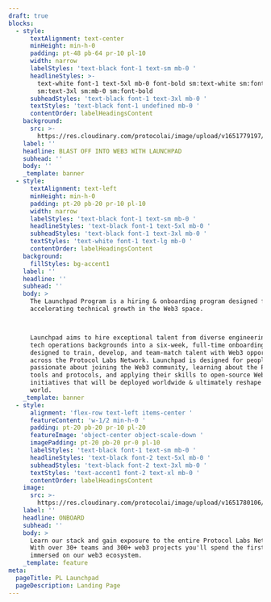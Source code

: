 ```yaml
---
draft: true
blocks:
  - style:
      textAlignment: text-center
      minHeight: min-h-0
      padding: pt-48 pb-64 pr-10 pl-10
      width: narrow
      labelStyles: 'text-black font-1 text-sm mb-0 '
      headlineStyles: >-
        text-white font-1 text-5xl mb-0 font-bold sm:text-white sm:font-1
        sm:text-3xl sm:mb-0 sm:font-bold
      subheadStyles: 'text-black font-1 text-3xl mb-0 '
      textStyles: 'text-black font-1 undefined mb-0 '
      contentOrder: labelHeadingsContent
    background:
      src: >-
        https://res.cloudinary.com/protocolai/image/upload/v1651779197/pl-launchpad/Karla-under-4-LPW_qldyrv.jpg
    label: ''
    headline: BLAST OFF INTO WEB3 WITH LAUNCHPAD
    subhead: ''
    body: ''
    _template: banner
  - style:
      textAlignment: text-left
      minHeight: min-h-0
      padding: pt-20 pb-20 pr-10 pl-10
      width: narrow
      labelStyles: 'text-black font-1 text-sm mb-0 '
      headlineStyles: 'text-black font-1 text-5xl mb-0 '
      subheadStyles: 'text-black font-1 text-3xl mb-0 '
      textStyles: 'text-white font-1 text-lg mb-0 '
      contentOrder: labelHeadingsContent
    background:
      fillStyles: bg-accent1
    label: ''
    headline: ''
    subhead: ''
    body: >
      The Launchpad Program is a hiring & onboarding program designed for
      accelerating technical growth in the Web3 space.



      Launchpad aims to hire exceptional talent from diverse engineering and
      tech operations backgrounds into a six-week, full-time onboarding program
      designed to train, develop, and team-match talent with Web3 opportunities
      across the Protocol Labs Network. Launchpad is designed for people who are
      passionate about joining the Web3 community, learning about the PL Network
      tools and protocols, and applying their skills to open-source Web3
      initiatives that will be deployed worldwide & ultimately reshape our
      world.
    _template: banner
  - style:
      alignment: 'flex-row text-left items-center '
      featureContent: 'w-1/2 min-h-0 '
      padding: pt-20 pb-20 pr-10 pl-20
      featureImage: 'object-center object-scale-down '
      imagePadding: pt-20 pb-20 pr-0 pl-10
      labelStyles: 'text-black font-1 text-sm mb-0 '
      headlineStyles: 'text-black font-2 text-5xl mb-0 '
      subheadStyles: 'text-black font-2 text-3xl mb-0 '
      textStyles: 'text-accent1 font-2 text-xl mb-0 '
      contentOrder: labelHeadingsContent
    image:
      src: >-
        https://res.cloudinary.com/protocolai/image/upload/v1651780106/pl-launchpad/Sticky-Stock-Photo-1-p-1600_yxp5ts.jpg
    label: ''
    headline: ONBOARD
    subhead: ''
    body: >
      Learn our stack and gain exposure to the entire Protocol Labs Network.
      With over 30+ teams and 300+ web3 projects you'll spend the first 6 weeks
      immersed on our web3 ecosystem.
    _template: feature
meta:
  pageTitle: PL Launchpad
  pageDescription: Landing Page
---
```


